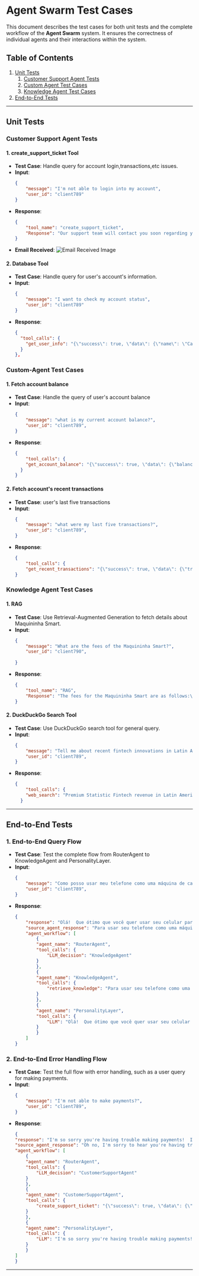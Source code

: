 # Agent Swarm Test Cases

This document describes the test cases for both unit tests and the complete workflow of the **Agent Swarm** system. It ensures the correctness of individual agents and their interactions within the system.

## Table of Contents

1. [Unit Tests](#unit-tests)
   1. [Customer Support Agent Tests](#customer-support-agent-tests)
   2. [Custom Agent Test Cases](#custom-agent-test-cases)
   3. [Knowledge Agent Test Cases](#knowledge-agent-test-cases)
2. [End-to-End Tests](#end-to-end-tests)

---

## Unit Tests

### Customer Support Agent Tests

#### 1. **create_support_ticket Tool**

- **Test Case**: Handle query for account login,transactions,etc issues.
- **Input**:
    ```json
    {
        "message": "I'm not able to login into my account",
        "user_id": "client789"
    }
    ```
- **Response**:
    ```json
    {
        "tool_name": "create_support_ticket",
        "Response": "Our support team will contact you soon regarding your question: “I'm not able to login my account.” (user: client788)."
    }
    ```
- **Email Received**:
  ![Email Received Image](./Graphs/customer_support_email.png)

#### 2. **Database Tool**

- **Test Case**: Handle query for user's account's information.
- **Input**:
    ```json
    {
        "message": "I want to check my account status",
        "user_id": "client789"
    }
    ```
- **Response**:
    ```json
    {
      "tool_calls": {
        "get_user_info": "{\"success\": true, \"data\": {\"name\": \"Carlos Oliveira\", \"email\": \"carlos@email.com\", \"account_status\": \"active\", \"created_date\": \"2023-03-25\"}, \"message\": \"User information retrieved successfully\"}"
      }
    },
    ```

### Custom-Agent Test Cases

#### 1. **Fetch account balance**

- **Test Case**: Handle the query of user's account balance
- **Input**:
    ```json
    {
        "message": "what is my current account balance?",
        "user_id": "client789",
    }
    ```
- **Response**:
    ```json
    {
        "tool_calls": {
        "get_account_balance": "{\"success\": true, \"data\": {\"balance\": 500.75}, \"message\": \"Account balance retrieved successfully\"}"
      }
    }
    ```

#### 2. **Fetch account's recent transactions**

- **Test Case**: user's last five transactions
- **Input**:
    ```json
    {
        "message": "what were my last five transactions?",
        "user_id": "client789",
    }
    ```
- **Response**:
    ```json
    {
        "tool_calls": {
        "get_recent_transactions": "{\"success\": true, \"data\": {\"transactions\": [{\"id\": \"tx005\", \"amount\": -300.0, \"date\": \"2025-06-12\", \"description\": \"Pagamento boleto\"}, {\"id\": \"tx006\", \"amount\": 400.0, \"date\": \"2025-06-11\", \"description\": \"Depósito via transferência\"}, {\"id\": \"tx007\", \"amount\": -50.0, \"date\": \"2025-06-10\", \"description\": \"Compra online\"}]}, \"message\": \"Retrieved 3 recent transactions\"}"}
    }
    ```

### Knowledge Agent Test Cases

#### 1. **RAG**

- **Test Case**: Use Retrieval-Augmented Generation to fetch details about Maquininha Smart.
- **Input**:
    ```json
    {
        "message": "What are the fees of the Maquininha Smart?",
        "user_id": "client790",
        
    }
    ```
- **Response**:
    ```json
    {
        "tool_name": "RAG",
        "Response": "The fees for the Maquininha Smart are as follows:\n\n- 0.00% for Pix\n- 0.75% for Debit\n- 2.69% for Credit 1x\n- 8.99% for Credit 12x"
    }
    ```

#### 2. **DuckDuckGo Search Tool**

- **Test Case**: Use DuckDuckGo search tool for general query.
- **Input**:
    ```json
    {
        "message": "Tell me about recent fintech innovations in Latin America.",
        "user_id": "client789",
    }
    ```
- **Response**:
    ```json
    {
        "tool_calls": {
        "web_search": "Premium Statistic Fintech revenue in Latin America 2017-2023, with forecasts to 2028 Premium Statistic Population using mobile money services in Latin America 2021, by select countries Insights from industry experts and recent data suggest that the region's fintech ecosystem is not only bouncing back but also evolving in ways that could reshape financial services across Latin America. A Steady Climb in Fintech Investments. The Latin American fintech sector has witnessed fluctuating investment trends over recent years. In ... The fintech sector in Latin America continues to evolve, adopting emerging technologies and expanding its reach beyond traditional financial transactions. Artificial intelligence (AI) is at the center of these innovations, with 83 fintechs in the region already utilizing this technology, according to the Emerging Tech Report 2024. As Latin America becomes a global leader in fintech innovation, open APIs are transforming how financial services are delivered, enabling faster product development, seamless integration, and enhanced user experiences.With fintech investments in Latin America surpassing $8 billion in 2022 (CB Insights) and initiatives like Brazil's Open Finance system and Mexico's Fintech Law gaining ... Latin America (LATAM) has witnessed a significant shift towards digital payments, with its FinTech industry experiencing remarkable growth and even doubling in size between 2018 and 2021. LATAM's increasing adoption of payment technology is driven largely by the desire to bridge the financial inclusion gap, improve efficiency, and foster ..."}
      }
    ```

---

## End-to-End Tests

### 1. **End-to-End Query Flow**

- **Test Case**: Test the complete flow from RouterAgent to KnowledgeAgent and PersonalityLayer.
- **Input**:
    ```json
    {
        "message": "Como posso usar meu telefone como uma máquina de cartão?",
        "user_id": "client789",
    }
    ```
- **Response**:
    ```json
    {
        "response": "Olá!  Que ótimo que você quer usar seu celular para receber pagamentos!  Com o aplicativo InfinityPay e o recurso InfiniteTap, você pode fazer exatamente isso!  Basta baixar o aplicativo e aproveitar a praticidade de receber pagamentos por aproximação, diretamente no seu telefone.  \n\nFicou com alguma dúvida ou precisa de ajuda com o download ou configuração?  Estou à disposição!",
        "source_agent_response": "Para usar seu telefone como uma máquina de cartão, baixe o aplicativo InfinitePay e utilize a função InfiniteTap.  Este aplicativo permite que você receba pagamentos por aproximação, transformando seu celular em uma maquininha de cartão.",
        "agent_workflow": [
            {
            "agent_name": "RouterAgent",
            "tool_calls": {
                "LLM_decision": "KnowledgeAgent"
            }
            },
            {
            "agent_name": "KnowledgeAgent",
            "tool_calls": {
                "retrieve_knowledge": "Para usar seu telefone como uma máquina de cartão, você pode baixar o aplicativo InfinitePay e usar a função InfiniteTap.  O aplicativo transforma seu dispositivo em uma máquina de cartão para que você possa receber pagamentos por aproximação."
            }
            },
            {
            "agent_name": "PersonalityLayer",
            "tool_calls": {
                "LLM": "Olá!  Que ótimo que você quer usar seu celular para receber pagamentos!  Com o aplicativo InfinityPay e o recurso InfiniteTap, você pode fazer exatamente isso!  Basta baixar o aplicativo e aproveitar a praticidade de receber pagamentos por aproximação, diretamente no seu telefone.  \n\nFicou com alguma dúvida ou precisa de ajuda com o download ou configuração?  Estou à disposição!"
            }
            }
        ]
    }
    ```

### 2. **End-to-End Error Handling Flow**

- **Test Case**: Test the full flow with error handling, such as a user query for making payments.
- **Input**:
    ```json
    {
        "message": "I'm not able to make payments?",
        "user_id": "client789",
    }
    ```
- **Response**:
    ```json
    {
    "response": "I'm so sorry you're having trouble making payments!  I've already created a support ticket (ID: 34b28942-ee49-4818-ad75-3392e5f201a7) for you, and you'll receive an email with updates shortly.  Is there anything else I can assist you with today?",
    "source_agent_response": "Oh no, I'm sorry to hear you're having trouble making payments. I've created a support ticket (ID: 34b28942-ee49-4818-ad75-3392e5f201a7) to get this resolved for you quickly.  You'll receive an email with updates.  In the meantime, is there anything else I can help you with?",
    "agent_workflow": [
        {
        "agent_name": "RouterAgent",
        "tool_calls": {
            "LLM_decision": "CustomerSupportAgent"
        }
        },
        {
        "agent_name": "CustomerSupportAgent",
        "tool_calls": {
            "create_support_ticket": "{\"success\": true, \"data\": {\"ticket_id\": \"34b28942-ee49-4818-ad75-3392e5f201a7\"}, \"message\": \"Support ticket 34b28942-ee49-4818-ad75-3392e5f201a7 created successfully. Email notification sent.\"}"
        }
        },
        {
        "agent_name": "PersonalityLayer",
        "tool_calls": {
            "LLM": "I'm so sorry you're having trouble making payments!  I've already created a support ticket (ID: 34b28942-ee49-4818-ad75-3392e5f201a7) for you, and you'll receive an email with updates shortly.  Is there anything else I can assist you with today?"
        }
        }
    ]
    }
    ```

---

